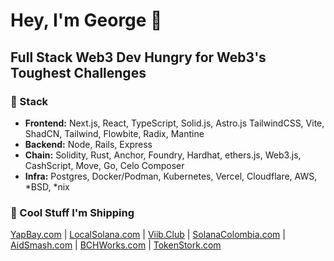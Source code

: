 # Hey, I'm George 👋
## Full Stack Web3 Dev Hungry for Web3's Toughest Challenges

### 🔧 Stack
- **Frontend:** Next.js, React, TypeScript, Solid.js, Astro.js TailwindCSS, Vite, ShadCN, Tailwind, Flowbite, Radix, Mantine
- **Backend:** Node, Rails, Express
- **Chain:** Solidity, Rust, Anchor, Foundry, Hardhat, ethers.js, Web3.js, CashScript, Move, Go, Celo Composer
- **Infra:** Postgres, Docker/Podman, Kubernetes, Vercel, Cloudflare, AWS, *BSD, *nix

### 💪 Cool Stuff I'm Shipping
[YapBay.com](https://github.com/Panmoni/yapbay) | [LocalSolana.com](https://github.com/openpeer/localsolana) | [Viib.Club](https://github.com/Panmoni/viibclub) | [SolanaColombia.com](https://github.com/Panmoni/solanacolombia-www) | [AidSmash.com](https://github.com/Panmoni/aidsmash) | [BCHWorks.com](https://github.com/Panmoni/bitcoincashsite-www) | [TokenStork.com](https://github.com/Panmoni/tokenstork)

